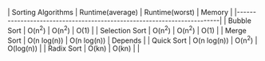 | Sorting Algorithms | Runtime(average) | Runtime(worst)   | Memory      |
|------------------------------------------------------------------------|
| Bubble Sort        | O(n<sup>2</sup>) | O(n<sup>2</sup>) | O(1)        |
| Selection Sort     | O(n<sup>2</sup>) | O(n<sup>2</sup>) | O(1)        |
| Merge Sort         | O(n log(n))      | O(n log(n))      | Depends     |
| Quick Sort         | O(n log(n))      | O(n<sup>2</sup>) | O(log(n))   |
| Radix Sort         | O(kn)            | O(kn)            |             |